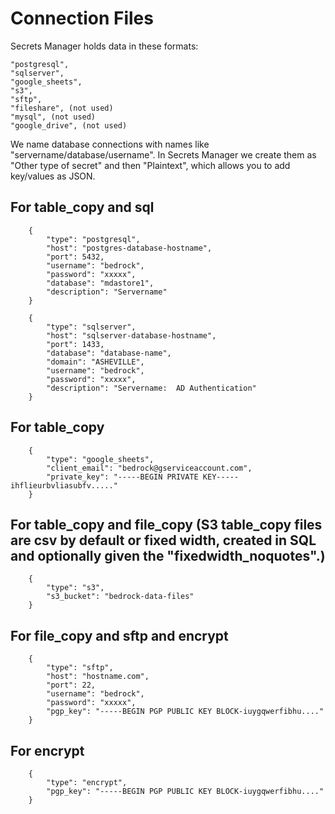 # Connection Files
Secrets Manager holds data in these formats:

    "postgresql",
    "sqlserver",
    "google_sheets",
    "s3",
    "sftp",
    "fileshare", (not used)
    "mysql", (not used)
    "google_drive", (not used)
    
We name database connections with names like "servername/database/username".
In Secrets Manager we create them as "Other type of secret" and then "Plaintext", which allows you to add key/values as JSON.

## For table_copy and sql
```
    {
        "type": "postgresql",
        "host": "postgres-database-hostname",
        "port": 5432,
        "username": "bedrock",
        "password": "xxxxx",
        "database": "mdastore1",
        "description": "Servername"
    }
    
    {
        "type": "sqlserver",
        "host": "sqlserver-database-hostname",
        "port": 1433,
        "database": "database-name",
        "domain": "ASHEVILLE",
        "username": "bedrock",
        "password": "xxxxx",
        "description": "Servername:  AD Authentication"
    }
```
## For table_copy    
```
    {
        "type": "google_sheets",
        "client_email": "bedrock@gserviceaccount.com",
        "private_key": "-----BEGIN PRIVATE KEY-----ihflieurbvliasubfv....."
    }
```
## For table_copy and file_copy (S3 table_copy files are csv by default or fixed width, created in SQL and optionally given the "fixedwidth_noquotes".)
```
    {
        "type": "s3",
        "s3_bucket": "bedrock-data-files"
    }
```
## For file_copy and sftp and encrypt    
```
    {
        "type": "sftp",
        "host": "hostname.com",
        "port": 22,
        "username": "bedrock",
        "password": "xxxxx",
        "pgp_key": "-----BEGIN PGP PUBLIC KEY BLOCK-iuygqwerfibhu...."
    }
```

## For encrypt
```
    {
        "type": "encrypt",
        "pgp_key": "-----BEGIN PGP PUBLIC KEY BLOCK-iuygqwerfibhu...."
    }
```
